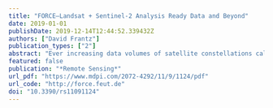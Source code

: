 ```yaml
---
title: "FORCE—Landsat + Sentinel-2 Analysis Ready Data and Beyond"
date: 2019-01-01
publishDate: 2019-12-14T12:44:52.339432Z
authors: ["David Frantz"]
publication_types: ["2"]
abstract: "Ever increasing data volumes of satellite constellations call for multi-sensor analysis ready data (ARD) that relieve users from the burden of all costly preprocessing steps. This paper describes the scientific software FORCE (Framework for Operational Radiometric Correction for Environmental monitoring), an ‘all-in-one’ solution for the mass-processing and analysis of Landsat and Sentinel-2 image archives. FORCE is increasingly used to support a wide range of scientific to operational applications that are in need of both large area, as well as deep and dense temporal information. FORCE is capable of generating Level 2 ARD, and higher-level products. Level 2 processing is comprised of state-of-the-art cloud masking and radiometric correction (including corrections that go beyond ARD specification, e.g., topographic or bidirectional reflectance distribution function correction). It further includes data cubing, i.e., spatial reorganization of the data into a non-overlapping grid system for enhanced efficiency and simplicity of ARD usage. However, the usage barrier of Level 2 ARD is still high due to the considerable data volume and spatial incompleteness of valid observations (e.g., clouds). Thus, the higher-level modules temporally condense multi-temporal ARD into manageable amounts of spatially seamless data. For data mining purposes, per-pixel statistics of clear sky data availability can be generated. FORCE provides functionality for compiling best-available-pixel composites and spectral temporal metrics, which both utilize all available observations within a defined temporal window using selection and statistical aggregation techniques, respectively. These products are immediately fit for common Earth observation analysis workflows, such as machine learning-based image classification, and are thus referred to as highly analysis ready data (hARD). FORCE provides data fusion functionality to improve the spatial resolution of (i) coarse continuous fields like land surface phenology and (ii) Landsat ARD using Sentinel-2 ARD as prediction targets. Quality controlled time series preparation and analysis functionality with a number of aggregation and interpolation techniques, land surface phenology retrieval, and change and trend analyses are provided. Outputs of this module can be directly ingested into a geographic information system (GIS) to fuel research questions without any further processing, i.e., hARD+. FORCE is open source software under the terms of the GNU General Public License v. >= 3, and can be downloaded from http://force.feut.de."
featured: false
publication: "*Remote Sensing*"
url_pdf: "https://www.mdpi.com/2072-4292/11/9/1124/pdf"
url_code: "http://force.feut.de"
doi: "10.3390/rs11091124"
---
```


